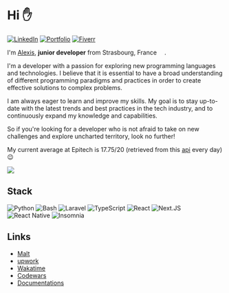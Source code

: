 # Hi :raised_hand:

[![LinkedIn](https://img.shields.io/badge/linkedin-%230077B5.svg?style=for-the-badge&logo=linkedin&logoColor=white&color=0055A4)](https://www.linkedin.com/in/alexishenry03)
[![Portfolio](https://img.shields.io/badge/portfolio-0077B5?style=for-the-badge&color=FFFFFF)](https://www.alexishenry.eu)
[![Fiverr](https://img.shields.io/badge/fiverr-0077B5?style=for-the-badge&color=EF4135)](https://fr.fiverr.com/alexishenry363)

I'm [Alexis](https://about.me/alexishenry), <strong>junior developer</strong> from Strasbourg, France  <img src="https://cdn-icons-png.flaticon.com/512/197/197560.png" width="14"/>.

I'm a developer with a passion for exploring new programming languages and technologies. I believe that it is essential to have a broad understanding of different programming paradigms and practices in order to create effective solutions to complex problems.

I am always eager to learn and improve my skills. My goal is to stay up-to-date with the latest trends and best practices in the tech industry, and to continuously expand my knowledge and capabilities.

So if you're looking for a developer who is not afraid to take on new challenges and explore uncharted territory, look no further!

My current average at Epitech is 17.75/20 (retrieved from this [api](https://github.com/AlxisHenry/epitech-grades) every day) :wink:

<img src="https://github-readme-stats.vercel.app/api?username=AlxisHenry&show_icons=true" />

## Stack

![Python](https://img.shields.io/badge/python-3670A0?style=for-the-badge&logo=python&color=20232a)
![Bash](https://img.shields.io/badge/bash-%23121011.svg?style=for-the-badge&logo=gnu-bash&color=20232a)
![Laravel](https://img.shields.io/badge/laravel-%23FF2D20.svg?style=for-the-badge&logo=laravel&color=20232a)
![TypeScript](https://img.shields.io/badge/typescript-%23007ACC.svg?style=for-the-badge&logo=typescript&color=20232a)
![React](https://img.shields.io/badge/react-%2320232a.svg?style=for-the-badge&logo=react&color=20232a)
![Next.JS](https://img.shields.io/badge/next-3670A0?style=for-the-badge&logo=nextdotjs&color=20232a)
![React Native](https://img.shields.io/badge/react_native-%2320232a.svg?style=for-the-badge&logo=react&logoColor=%2361DAFB)
![Insomnia](https://img.shields.io/badge/Insomnia-black?style=for-the-badge&logo=insomnia&logoColor=5849BE&color=20232a)

<!--
![Symfony](https://img.shields.io/badge/symfony-%23000000.svg?style=for-the-badge&logo=symfony&color=20232a)
![GitHub Actions](https://img.shields.io/badge/github%20actions-%232671E5.svg?style=for-the-badge&logo=githubactions&color=20232a)
![Neovim](https://img.shields.io/badge/NeoVim-%2357A143.svg?&style=for-the-badge&logo=neovim&color=20232a)
![AdonisJS](https://img.shields.io/badge/adonisjs%20-%23323330.svg?&style=for-the-badge&logo=adonisjs&color=20232a)
![Docker](https://img.shields.io/badge/docker-%230db7ed.svg?style=for-the-badge&logo=docker&color=20232a)
![Vite](https://img.shields.io/badge/vite-%23646CFF.svg?style=for-the-badge&logo=vite&color=20232a)
![PNPM](https://img.shields.io/badge/pnpm-%234a4a4a.svg?style=for-the-badge&logo=pnpm&color=20232a)
![Java](https://img.shields.io/badge/Java-ED8B00?style=for-the-badge&logo=openjdk&logoColor=white&color=gray)
![C](https://img.shields.io/badge/c-%2300599C.svg?style=for-the-badge&logo=c&logoColor=white&color=gray)
![C#](https://img.shields.io/badge/c%23-%23239120.svg?style=for-the-badge&logo=c-sharp&logoColor=white&color=gray)
![C++](https://img.shields.io/badge/c++-%2300599C.svg?style=for-the-badge&logo=c%2B%2B&logoColor=white&color=gray)
![Kubernetes](https://img.shields.io/badge/kubernetes-%23326ce5.svg?style=for-the-badge&logo=kubernetes&logoColor=white&color=gray)
![Jenkins](https://img.shields.io/badge/Jenkins-D24939?style=for-the-badge&logo=Jenkins&logoColor=white&color=gray)
![Jira](https://img.shields.io/badge/Jira-0052CC?style=for-the-badge&logo=Jira&logoColor=white&color=gray)
![Swift](https://img.shields.io/badge/swift-F54A2A?style=for-the-badge&logo=swift&logoColor=white&color=gray)
![Ruby](https://img.shields.io/badge/ruby-%23CC342D.svg?style=for-the-badge&logo=ruby&logoColor=white&color=gray)
![Rust](https://img.shields.io/badge/rust-%23000000.svg?style=for-the-badge&logo=rust&logoColor=white&color=gray)
![Go](https://img.shields.io/badge/go-%2300ADD8.svg?style=for-the-badge&logo=go&logoColor=white&color=gray)
![Vue.js](https://img.shields.io/badge/Vue.js-35495E?style=for-the-badge&logo=vue.js&logoColor=white&color=gray)
![Android Studio](https://img.shields.io/badge/Android%20Studio-3DDC84.svg?style=for-the-badge&logo=android-studio&logoColor=white&color=gray)
![Kotlin](https://img.shields.io/badge/kotlin-%237F52FF.svg?style=for-the-badge&logo=kotlin&logoColor=white&color=gray) -->

## Links

- [Malt](https://www.malt.fr/profile/alexishenry)
- [upwork](https://www.upwork.com/freelancers/~012fa432ae9ab58692)
- [Wakatime](https://wakatime.com/@AlxisHenry)
- [Codewars](https://www.codewars.com/users/AlxisHenry)
- [Documentations](https://alxishenry.github.io/docs/)

